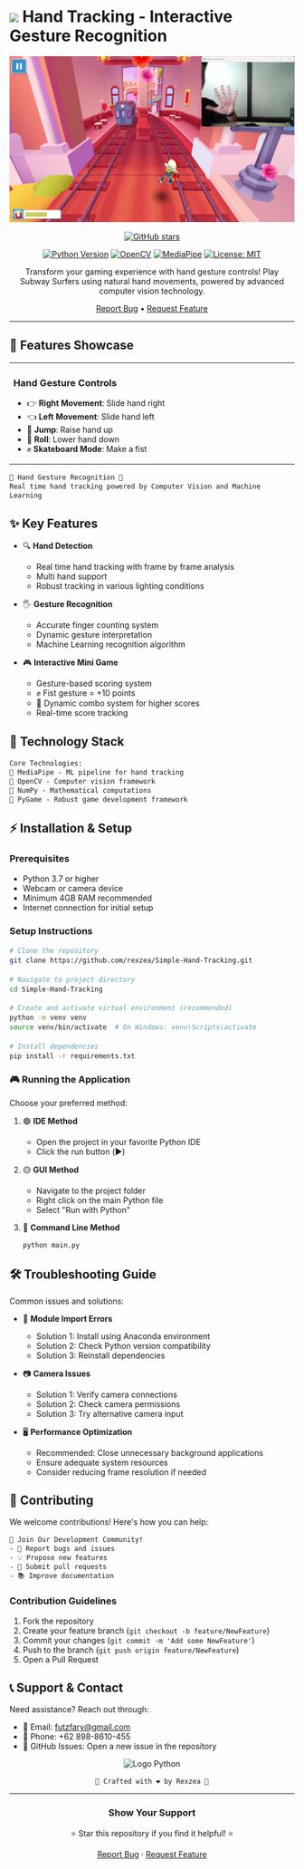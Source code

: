 # ![](https://user-images.githubusercontent.com/18350557/176309783-0785949b-9127-417c-8b55-ab5a4333674e.gif) Hand Tracking - Interactive Gesture Recognition

<div align="center">


![Project Banner](assets/subway.png)

[![GitHub stars](https://img.shields.io/github/stars/rexzea/Simple-Hand-Tracking?style=social)](https://github.com/rexzeae/Simple-Hand-Tracking/stargazers)

[![Python Version](https://img.shields.io/badge/Python-3.7%2B-blue?style=for-the-badge&logo=python&logoColor=white)](https://www.python.org/)
[![OpenCV](https://img.shields.io/badge/OpenCV-4.5%2B-green?style=for-the-badge&logo=opencv&logoColor=white)](https://opencv.org/)
[![MediaPipe](https://img.shields.io/badge/MediaPipe-Latest-orange?style=for-the-badge&logo=google&logoColor=white)](https://mediapipe.dev/)
[![License: MIT](https://img.shields.io/badge/License-MIT-yellow.svg?style=for-the-badge)](https://opensource.org/licenses/MIT)

Transform your gaming experience with hand gesture controls! Play Subway Surfers using natural hand movements, powered by advanced computer vision technology.

 [Report Bug](https://github.com/rexzea/Simple-Hand-Tracking/issues) • [Request Feature](https://github.com/rexzea/Simple-Hand-Tracking/pulls)

</div>

---

## 🌟 Features Showcase

<table>
<tr>
<td width="50%">

### Hand Gesture Controls
- 👉 **Right Movement**: Slide hand right
- 👈 **Left Movement**: Slide hand left
- 🔼 **Jump**: Raise hand up
- 🔽 **Roll**: Lower hand down
- ✊ **Skateboard Mode**: Make a fist
</td>
</tr>
</table>





```
🌟 Hand Gesture Recognition 🌟
Real time hand tracking powered by Computer Vision and Machine Learning
```
</div>


## ✨ Key Features
- 🔍 **Hand Detection**
  - Real time hand tracking with frame by frame analysis
  - Multi hand support
  - Robust tracking in various lighting conditions
  
- 🖐️ **Gesture Recognition**
  - Accurate finger counting system
  - Dynamic gesture interpretation
  - Machine Learning recognition algorithm
  
- 🎮 **Interactive Mini Game**
  - Gesture-based scoring system
  - ✊ Fist gesture = +10 points
  - 🔄 Dynamic combo system for higher scores
  - Real-time score tracking

## 🚀 Technology Stack
```
Core Technologies:
📌 MediaPipe - ML pipeline for hand tracking
📌 OpenCV - Computer vision framework
📌 NumPy - Mathematical computations
📌 PyGame - Robust game development framework
```

## ⚡ Installation & Setup

### Prerequisites
- Python 3.7 or higher
- Webcam or camera device
- Minimum 4GB RAM recommended
- Internet connection for initial setup

### Setup Instructions
```bash
# Clone the repository
git clone https://github.com/rexzea/Simple-Hand-Tracking.git

# Navigate to project directory
cd Simple-Hand-Tracking

# Create and activate virtual environment (recommended)
python -m venv venv
source venv/bin/activate  # On Windows: venv\Scripts\activate

# Install dependencies
pip install -r requirements.txt
```

### 🎮 Running the Application
Choose your preferred method:

1. 🟢 **IDE Method**
   - Open the project in your favorite Python IDE
   - Click the run button (▶️)

2. 🟡 **GUI Method**
   - Navigate to the project folder
   - Right click on the main Python file
   - Select "Run with Python"

3. 🔵 **Command Line Method**
   ```bash
   python main.py
   ```

## 🛠️ Troubleshooting Guide
Common issues and solutions:

- 🔧 **Module Import Errors**
  - Solution 1: Install using Anaconda environment
  - Solution 2: Check Python version compatibility
  - Solution 3: Reinstall dependencies

- 📷 **Camera Issues**
  - Solution 1: Verify camera connections
  - Solution 2: Check camera permissions
  - Solution 3: Try alternative camera input

- 🖥️ **Performance Optimization**
  - Recommended: Close unnecessary background applications
  - Ensure adequate system resources
  - Consider reducing frame resolution if needed

## 🤝 Contributing
We welcome contributions! Here's how you can help:

```
🌟 Join Our Development Community!
- 🐛 Report bugs and issues
- 💡 Propose new features
- 🔧 Submit pull requests
- 📚 Improve documentation
```

### Contribution Guidelines
1. Fork the repository
2. Create your feature branch (`git checkout -b feature/NewFeature`)
3. Commit your changes (`git commit -m 'Add some NewFeature'`)
4. Push to the branch (`git push origin feature/NewFeature`)
5. Open a Pull Request

## 📞 Support & Contact
Need assistance? Reach out through:
- 📧 Email: [futzfary@gmail.com](mailto:futzfary@gmail.com)
- 📱 Phone: +62 898-8610-455
- 💬 GitHub Issues: Open a new issue in the repository

<div align="center">

![Logo Python](https://upload.wikimedia.org/wikipedia/commons/c/c3/Python-logo-notext.svg)

```
🌟 Crafted with ❤️ by Rexzea 🌟
```
</div>

---

<div align="center">

### Show Your Support
⭐ Star this repository if you find it helpful! ⭐

[Report Bug](https://github.com/rexzea/Simple-Hand-Tracking/issues) · [Request Feature](https://github.com/rexzea/Simple-Hand-Tracking/issues)
</div>
